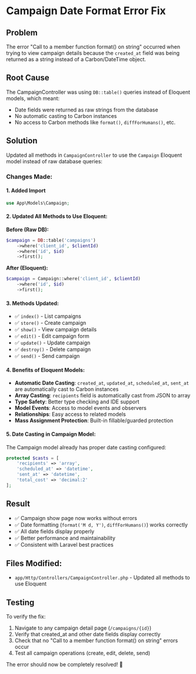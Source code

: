 # Campaign Date Format Error Fix

## Problem
The error "Call to a member function format() on string" occurred when trying to view campaign details because the `created_at` field was being returned as a string instead of a Carbon/DateTime object.

## Root Cause
The CampaignController was using `DB::table()` queries instead of Eloquent models, which meant:
- Date fields were returned as raw strings from the database
- No automatic casting to Carbon instances
- No access to Carbon methods like `format()`, `diffForHumans()`, etc.

## Solution
Updated all methods in `CampaignController` to use the `Campaign` Eloquent model instead of raw database queries:

### Changes Made:

#### 1. Added Import
```php
use App\Models\Campaign;
```

#### 2. Updated All Methods to Use Eloquent:

**Before (Raw DB):**
```php
$campaign = DB::table('campaigns')
    ->where('client_id', $clientId)
    ->where('id', $id)
    ->first();
```

**After (Eloquent):**
```php
$campaign = Campaign::where('client_id', $clientId)
    ->where('id', $id)
    ->first();
```

#### 3. Methods Updated:
- ✅ `index()` - List campaigns
- ✅ `store()` - Create campaign
- ✅ `show()` - View campaign details
- ✅ `edit()` - Edit campaign form
- ✅ `update()` - Update campaign
- ✅ `destroy()` - Delete campaign
- ✅ `send()` - Send campaign

#### 4. Benefits of Eloquent Models:
- **Automatic Date Casting**: `created_at`, `updated_at`, `scheduled_at`, `sent_at` are automatically cast to Carbon instances
- **Array Casting**: `recipients` field is automatically cast from JSON to array
- **Type Safety**: Better type checking and IDE support
- **Model Events**: Access to model events and observers
- **Relationships**: Easy access to related models
- **Mass Assignment Protection**: Built-in fillable/guarded protection

#### 5. Date Casting in Campaign Model:
The Campaign model already has proper date casting configured:
```php
protected $casts = [
    'recipients' => 'array',
    'scheduled_at' => 'datetime',
    'sent_at' => 'datetime',
    'total_cost' => 'decimal:2'
];
```

## Result
- ✅ Campaign show page now works without errors
- ✅ Date formatting (`format('M d, Y')`, `diffForHumans()`) works correctly
- ✅ All date fields display properly
- ✅ Better performance and maintainability
- ✅ Consistent with Laravel best practices

## Files Modified:
- `app/Http/Controllers/CampaignController.php` - Updated all methods to use Eloquent

## Testing
To verify the fix:
1. Navigate to any campaign detail page (`/campaigns/{id}`)
2. Verify that created_at and other date fields display correctly
3. Check that no "Call to a member function format() on string" errors occur
4. Test all campaign operations (create, edit, delete, send)

The error should now be completely resolved! 🎉
